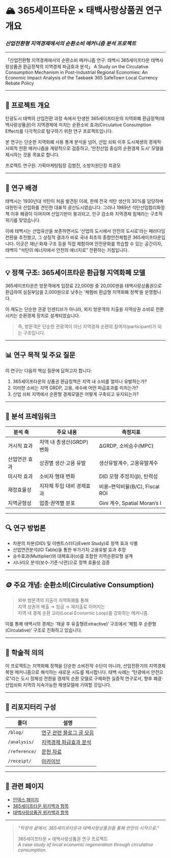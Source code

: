 # 🏔️ 365세이프타운 × 태백사랑상품권 연구 개요  
### _산업전환형 지역경제에서의 순환소비 메커니즘 분석 프로젝트_

---

「산업전환형 지역경제에서의 순환소비 메커니즘 연구: 태백시 365세이프타운 태백사랑상품권 환급정책의 지역경제 파급효과 분석」
A Study on the Circulative Consumption Mechanism in Post-Industrial Regional Economies: An Economic Impact Analysis of the Taebaek 365 SafeTown Local Currency Rebate Policy

---

## 📘 프로젝트 개요

탄광도시 태백의 산업전환 과정 속에서 탄생한  365세이프타운의 지역화폐 환급정책(태백사랑상품권)이 지역경제에 미치는 순환소비 효과(Circulative Consumption Effect)를 다각적으로 탐구하기 위한 연구 프로젝트입니다.

본 연구는 단순한 지역화폐 사용 통계 분석을 넘어, 산업 쇠퇴 이후 도시재생의 경제적·사회적 전환 메커니즘을 계량적으로 검증하고, ‘안전산업 중심의 순환경제 도시’ 모델을 제시하는 것을 목표로 합니다.

프로젝트 연구원: 기획마케팅팀장 김범진, 소방지원단장 최광모

---

## 🧭 연구 배경

태백시는 1930년대 석탄이 처음 발견된 이래, 한때 전국 석탄 생산의 30%를 담당하며 대한민국 산업화를 견인한 대표적 광산도시였습니다. 그러나 1989년 석탄산업합리화정책 이후 폐광이 이어지며 산업기반이 붕괴되고, 인구 감소와 지역경제 침체라는 구조적 위기를 맞았습니다.

이에 태백시는 산업유산을 보존하면서도 ‘산업의 도시에서 안전의 도시로’라는 패러다임 전환을 추진했고, 그 상징적 결과가 바로 국내 최초의 종합안전체험관 365세이프타운입니다. 이곳은 재난·화재·구조 등을 직접 체험하며 안전문화를 학습할 수 있는 공간이자, 태백이 “석탄의 에너지에서 안전의 에너지로” 전환하는 거점입니다.

---

## 💡 정책 구조: 365세이프타운 환급형 지역화폐 모델

365세이프타운은 방문객에게 입장료 22,000원 중 20,000원을 태백사랑상품권으로 환급하여 실질부담을 2,000원으로 낮추는 ‘체험비 환급형 지역화폐 정책’을 운영합니다.

이 제도는 단순한 관광 인센티브가 아니라, 외지 방문객의 지출을 지역상권 소비로 전환시키는 순환경제 장치로 설계되었습니다.  

> 즉, 방문객은 단순한 관광객이 아닌 지역경제 순환의 참여자(participant)가 되는 구조입니다.

---

## 📊 연구 목적 및 주요 질문

이 연구는 다음의 핵심 질문에 답하고자 합니다:

1. 365세이프타운의 상품권 환급정책은 지역 내 소비를 얼마나 유발하는가?  
2. 이러한 소비는 지역 GRDP, 고용, 세수에 어떤 파급효과를 미치는가?  
3. 산업 쇠퇴 지역에서 순환형 경제모델은 어떻게 구축되고 유지되는가?

---

## 🧮 분석 프레임워크

| 분석 축 | 주요 내용 | 측정지표 |
|----------|------------|------------|
| 거시적 효과 | 지역 내 총생산(GRDP) 변화 | ΔGRDP, 소비승수(MPC) |
| 산업연관 효과 | 상권별 생산·고용 유발 | 생산유발계수, 고용유발계수 |
| 미시적 효과 | 소비자 행태 변화 | DID 모형 추정치(β), 탄력성 |
| 재정효율성 | 지자체 투입 대비 경제효과 | 비용–편익비율(B/C), Fiscal ROI |
| 지역균형성 | 업종·권역별 분포 | Gini 계수, Spatial Moran’s I |

---

## 🔍 연구 방법론

- 차분의 차분(DID) 및 이벤트스터디(Event Study)로 정책 효과 식별  
- 산업연관분석(IO Table)을 통한 부가가치·고용유발 효과 추정  
- 승수효과(Multiplier)와 대체효과(σ)를 조합한 지역순환모형 설계  
- 시나리오 분석(보수·기준·낙관)으로 정책 효율성 검증

---

## 🪙 주요 개념: 순환소비(Circulative Consumption)

> 외부 방문객의 지출이 지역화폐를 통해  
> 지역 상권의 매출 → 임금 → 재지출로 이어지는  
> 지역 내 경제 순환 고리(Local Economic Loop)를 강화하는 메커니즘.

이를 통해 태백시의 경제는 ‘채굴 후 유출형(Extractive)’ 구조에서 ‘체험 후 순환형(Circulative)’ 구조로 진화하고 있습니다.

---

## 🧠 학술적 의의

이 프로젝트는 지역화폐 정책을 단순한 소비진작 수단이 아니라, 산업전환기의 지역경제 복원 메커니즘으로 해석하는 새로운 시도를 제시합니다. 태백 사례는 “탄광에서 안전으로”라는 도시 정체성 전환을 경제적 순환 모델로 구체화한 실증적 연구로서, 향후 폐광·산업쇠퇴 지역의 지속가능한 재생모델에 기여할 것입니다.

---

## 🧩 리포지터리 구성

| 폴더 | 설명 |
|------|------|
| `/blog/` | [연구 관련 블로그 글 모음](365safetown_blog.md) |
| `/analysis/` | [지역경제 파급효과 분석](365safetown_analysis.md) |
| `/reference/` | [문헌 자료](365safetown_reference.md) |
| `/receipt/` | [아카이브](365safetown_receipt.md) |

---

## 📎 관련 페이지

- [인덱스 페이지](index.md)
- [365세이프타운 위키백과 항목](https://ko.wikipedia.org/wiki/365%EC%84%B8%EC%9D%B4%ED%94%84%ED%83%80%EC%9A%B4)
- [태백사랑상품권 위키백과 항목](https://ko.wikipedia.org/wiki/%ED%83%9C%EB%B0%B1%EC%82%AC%EB%9E%91%EC%83%81%ED%92%88%EA%B6%8C)

---

> _“막장의 끝에서, 365세이프타운과 태백사랑상품권을 통해 안전의 시작으로.”_  
>  
> 365세이프타운 × 태백사랑상품권 연구 프로젝트  
> _A case study of local economic regeneration through circulative consumption._
